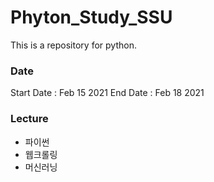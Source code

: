 # Phyton_Study_SSU
This is a repository for python.

### Date
Start Date : Feb 15 2021
End Date : Feb 18 2021

### Lecture
- 파이썬
- 웹크롤링
- 머신러닝


